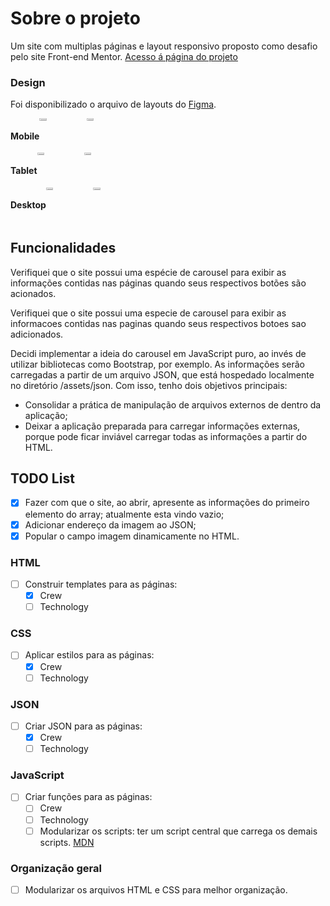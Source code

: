 # Sobre o projeto

Um site com multiplas páginas e layout responsivo proposto como desafio pelo site Front-end Mentor.
[Acesso á página do projeto](https://www.frontendmentor.io/challenges/space-tourism-multipage-website-gRWj1URZ3)

### Design

Foi disponibilizado o arquivo de layouts do [Figma](https://www.figma.com/file/ssE7h37zqbWwXoe0Rsn3av/space-tourism-website?node-id=0%3A1331).

<div class="layouts" style=display:grid; grid-template-collums: 1fr 1fr 1fr;>

  <div style=display:flex;>
    <h4>Mobile</h4>
    <img src="https://user-images.githubusercontent.com/65618765/183302627-fb2cb43d-211c-483b-baee-cce0e0c26800.png" width="15%">
    <img src="https://user-images.githubusercontent.com/65618765/183302636-4cf1f831-a005-4b8e-92ed-c7618741c865.png" width="15%">
  </div>
  <div style=display:flex;>
    <h4>Tablet</h4>
    <img src="https://user-images.githubusercontent.com/65618765/183302833-b5330b54-a764-493e-9f14-1fc8ed558276.png" width="15%">
    <img src="https://user-images.githubusercontent.com/65618765/183302844-81897ce2-a1ef-464c-9118-078700f17812.png" width="15%">
  </div>
  <div style=display:flex;>
    <h4>Desktop</h4>
    <img src="https://user-images.githubusercontent.com/65618765/183302963-5f4f7af4-c5a9-4fbe-ba4c-2dd4a028033e.png" width="15%">
    <img src="https://user-images.githubusercontent.com/65618765/183302966-cf048e56-442f-4978-a925-be8ed3842e7c.jpg" width="15%">
    </div>
</div>

## Funcionalidades

Verifiquei que o site possui uma espécie de carousel para exibir as informações contidas nas páginas quando seus respectivos botões são acionados.

Verifiquei que o site possui uma especie de carousel para exibir as informacoes contidas nas paginas quando seus respectivos botoes sao adicionados.

Decidi implementar a ideia do carousel em JavaScript puro, ao invés de utilizar bibliotecas como Bootstrap, por exemplo. As informações serão carregadas a partir de um arquivo JSON, que está hospedado localmente no diretório /assets/json. Com isso, tenho dois objetivos principais:

- Consolidar a prática de manipulação de arquivos externos de dentro da aplicação;
- Deixar a aplicação preparada para carregar informações externas, porque pode ficar inviável carregar todas as informações a partir do HTML.

## TODO List

- [x] Fazer com que o site, ao abrir, apresente as informações do primeiro elemento do array; atualmente esta vindo vazio;
- [x] Adicionar endereço da imagem ao JSON;
- [x] Popular o campo imagem dinamicamente no HTML.

### HTML

- [ ] Construir templates para as páginas:
  - [x] Crew
  - [ ] Technology

### CSS

- [ ] Aplicar estilos para as páginas:
  - [x] Crew
  - [ ] Technology

### JSON

- [ ] Criar JSON para as páginas:
  - [x] Crew
  - [ ] Technology

### JavaScript

- [ ] Criar funções para as páginas:
  - [ ] Crew
  - [ ] Technology
  - [ ] Modularizar os scripts: ter um script central que carrega os demais scripts. [MDN](https://developer.mozilla.org/pt-BR/docs/Web/JavaScript/Guide/Modules)

### Organização geral

- [ ] Modularizar os arquivos HTML e CSS para melhor organização.
